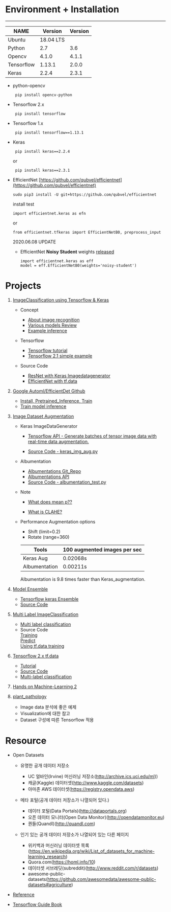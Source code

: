 # Environment + Installation
-----------------------
|NAME|Version|Version|
|------|---|---|
|Ubuntu| 18.04 LTS |
|Python|2.7|3.6|
|Opencv|4.1.0|4.1.1|
|Tensorflow|1.13.1|2.0.0|
|Keras|2.2.4|2.3.1|


 - python-opencv
 
        pip install opencv-python
 
 - Tensorflow 2.x
 
        pip install tensorflow 
 
 - Tensorflow 1.x  
 
        pip install tensorflow==1.13.1
        
 - Keras
 
        pip install keras==2.2.4
        
      or
        
        pip install keras==2.3.1

  - EfficientNet [https://github.com/qubvel/efficientnet](https://github.com/qubvel/efficientnet)

        sudo pip3 install -U git+https://github.com/qubvel/efficientnet
    install test

        import efficientnet.keras as efn

      or  

        from efficientnet.tfkeras import EfficientNetB0, preprocess_input

    2020.06.08 UPDATE
      - EfficientNet **Noisy Student** weights [released](https://www.kaggle.com/c/bengaliai-cv19/discussion/132894)

            import efficientnet.keras as eff
            model = eff.EfficientNetB0(weights='noisy-student')


# Projects

1. [ImageClassification using Tensorflow & Keras](https://github.com/pervin0527/ImageClassification)
   - Concept
      - [About image recognition](http://research.sualab.com/introduction/2017/11/29/image-recognition-overview-1.html)
      - [Various models Review](https://hoya012.github.io/blog/deeplearning-classification-guidebook-1/)
      - [Example inference](http://research.sualab.com/practice/2018/01/17/image-classification-deep-learning.html)

   - Tensorflow
      - [Tensorflow tutorial](https://github.com/pervin0527/pervinco/blob/master/tensorflow_tutorial.md)
      - [Tensorflow 2.1 simple example](https://www.kaggle.com/philculliton/a-simple-tf-2-1-notebook)

   - Source Code
     - [ResNet with Keras Imagedatagenerator](https://github.com/pervin0527/pervinco/blob/master/source/keras_resnet50_train.py)
     - [EfficientNet with tf.data](https://github.com/pervin0527/pervinco/blob/master/source/Efnet_tf_data_train.py)
   
2. [Google Automl/EfficientDet Github](https://github.com/google/automl/tree/master/efficientdet)  
   
   - [Install, Pretrained_Inference, Train](https://pervin0527.github.io/efficientdet/)
   - [Train model inference](https://pervin0527.github.io/efficientdet2/)

3. [Image Dataset Augmentation](https://github.com/pervin0527/Image_augmentation)
     - Keras ImageDataGenerator  
       - [Tensorflow API - Generate batches of tensor image data with real-time data augmentation.](https://www.tensorflow.org/api_docs/python/tf/keras/preprocessing/image/ImageDataGenerator?version=nightly)

       - [Source Code - keras_img_aug.py](https://github.com/pervin0527/pervinco/blob/master/source/keras_img_aug.py)
      
     - Albumentation  
        - [Albumentations Git_Repo](https://github.com/albumentations-team/albumentations)
        - [Albumentations API ](https://albumentations.readthedocs.io/en/latest/api/augmentations.html#module-albumentations.augmentations.functional)
        - [Source Code - albumentation_test.py](https://github.com/pervin0527/pervinco/blob/master/source/albumentation_aug2.py)
      
      - Note
          - [What does mean p??](https://github.com/albumentations-team/albumentations/issues/586#issue-596422426)
  
          - [What is CLAHE?](https://opencv-python.readthedocs.io/en/latest/doc/20.imageHistogramEqualization/imageHistogramEqualization.html#clahe-contrast-limited-adaptive-histogram-equalization)
      -  Performance
         Augmentation options
         - Shift (limit=0.2)
         - Rotate (range=360)

         Tools | 100 augmented images per sec
         ----- | ------------
         Keras Aug | 0.02068s
         Albumentation | 0.00211s

         Albumentation is 9.8 times faster than Keras_augmentation.

4. [Model Ensemble](https://pervin0527.github.io/ensemble/)
   - [Tensorflow keras Ensemble](https://www.tensorflow.org/guide/keras/functional)
   - [Source Code](https://github.com/pervin0527/pervinco/blob/master/source/assemble_train.py)

5. [Multi Label ImageClassification](https://pervin0527.github.io/multilabelclassification/)
    - [Multi label classification](https://www.analyticsvidhya.com/blog/2019/04/build-first-multi-label-image-classification-model-python/)
    - Source Code  
      [Training](https://github.com/pervin0527/pervinco/blob/master/source/multi_label_train.py)  
      [Predict](https://github.com/pervin0527/pervinco/blob/master/source/tf2_multi_label_predict.py)  
      [Using tf.data training](https://github.com/pervin0527/pervinco/blob/master/source/tf2_multi_label_classification.py)

6. [Tensorflow 2.x tf.data](https://pervin0527.github.io/tf2-data/)

   - [Tutorial](https://gist.github.com/pervin0527/e9af4e0faab83243cb7f26990cac77f8)  
   - [Source Code](https://github.com/pervin0527/pervinco/blob/master/source/tf2_image_classification.py)
   - [Multi-label classification](https://pervin0527.github.io/tf2-data2/)

7. [Hands on Machine-Learning 2](https://github.com/pervin0527/Hands_on_ML)

8. [plant_pathology](https://github.com/pervin0527/pervinco/blob/master/plant_pathology_2020.ipynb)
   - Image data 분석에 좋은 예제
   - Visualization에 대한 참고
   - Dataset 구성에 따른 Tensorflow 적용 


# Resource
  - Open Datasets
     - 유명한 공개 데이터 저장소
         - UC 얼바인(Irvine) 머신러닝 저장소(http://archive.ics.uci.edu/ml))
         - 캐글(Kaggle) 데이터셋(http://www.kaggle.com/datasets)
         - 아마존 AWS 데이터셋(https://registry.opendata.aws)

     - 메타 포털(공개 데이터 저장소가 나열되어 있다.)
         - 데이터 포털(Data Portals)(http://dataportals.org)
         - 오픈 데이터 모니터(Open Data Monitor)(http://opendatamonitor.eu)
         - 퀀들(Quandl)(http://quandl.com)

     - 인기 있는 공개 데이터 저장소가 나열되어 있는 다른 페이지
         - 위키백과 머신러닝 데이터셋 목록(https://en.wikipedia.org/wiki/List_of_datasets_for_machine-learning_research)
         - Quora.com(https://homl.info/10)
         - 데이터셋 서브레딧(subreddit)(http://www.reddit.com/r/datasets)
         - awesome-public-datasets(https://github.com/awesomedata/awesome-public-datasets#agriculture)
  
 - [Reference](https://github.com/pervin0527/pervinco/blob/master/reference.md)
 - [Tensorflow Guide Book](https://github.com/pervin0527/pervinco/blob/master/tensorflow_tutorial.md)
